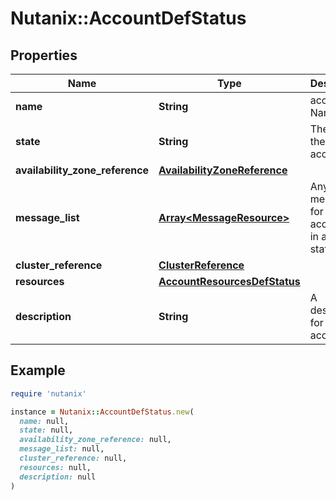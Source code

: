 # Nutanix::AccountDefStatus

## Properties

| Name | Type | Description | Notes |
| ---- | ---- | ----------- | ----- |
| **name** | **String** | account Name. |  |
| **state** | **String** | The state of the account. | [optional] |
| **availability_zone_reference** | [**AvailabilityZoneReference**](AvailabilityZoneReference.md) |  | [optional] |
| **message_list** | [**Array&lt;MessageResource&gt;**](MessageResource.md) | Any error messages for the account, if in an error state. | [optional] |
| **cluster_reference** | [**ClusterReference**](ClusterReference.md) |  | [optional] |
| **resources** | [**AccountResourcesDefStatus**](AccountResourcesDefStatus.md) |  |  |
| **description** | **String** | A description for account. | [optional] |

## Example

```ruby
require 'nutanix'

instance = Nutanix::AccountDefStatus.new(
  name: null,
  state: null,
  availability_zone_reference: null,
  message_list: null,
  cluster_reference: null,
  resources: null,
  description: null
)
```

